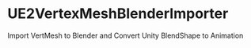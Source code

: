 # UE2VertexMeshBlenderImporter
Import VertMesh to Blender and Convert Unity BlendShape to Animation

